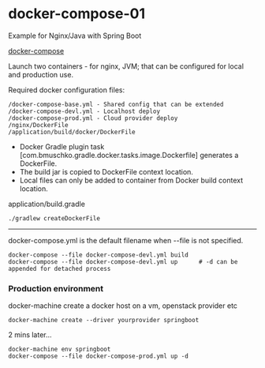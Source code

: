 # docker-compose-01

Example for Nginx/Java with Spring Boot 

[docker-compose](https://docs.docker.com/compose/)

Launch two containers - for nginx, JVM; that can be configured for local and production use.

Required docker configuration files:

~~~
/docker-compose-base.yml - Shared config that can be extended 
/docker-compose-devl.yml - Localhost deploy 
/docker-compose-prod.yml - Cloud provider deploy 
/nginx/DockerFile 
/application/build/docker/DockerFile 
~~~

* Docker Gradle plugin task [com.bmuschko.gradle.docker.tasks.image.Dockerfile] generates a DockerFile.
* The build jar is copied to DockerFile context location.
 * Local files can only be added to container from Docker build context location.

application/build.gradle

~~~
./gradlew createDockerFile
~~~

---

docker-compose.yml is the default filename when --file is not specified.

~~~
docker-compose --file docker-compose-devl.yml build
docker-compose --file docker-compose-devl.yml up      # -d can be appended for detached process
~~~

### Production environment

docker-machine create a docker host on a vm, openstack provider etc

~~~
docker-machine create --driver yourprovider springboot
~~~

2 mins later...

~~~
docker-machine env springboot
docker-compose --file docker-compose-prod.yml up -d
~~~
